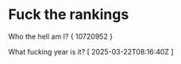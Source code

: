 # Fuck the rankings

Who the hell am I?
{ 10720952 }

What fucking year is it?
[ 2025-03-22T08:16:40Z ]
